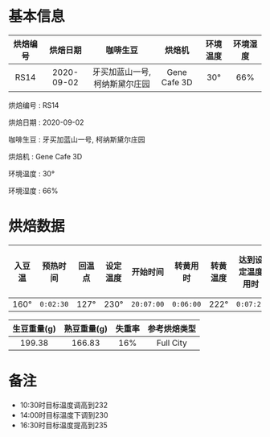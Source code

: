 # 基本信息

|烘焙编号|烘焙日期|咖啡生豆|烘焙机|环境温度|环境湿度|
|:----:|:-----:|:-----:|:---:|:----:|:-----:|
|RS14|2020-09-02|牙买加蓝山一号, 柯纳斯黛尔庄园|Gene Cafe 3D|30°|66%|

烘焙编号
: RS14

烘焙日期
: 2020-09-02

咖啡生豆
: 牙买加蓝山一号, 柯纳斯黛尔庄园

烘焙机
: Gene Cafe 3D

环境温度
: 30°

环境湿度
: 66%

# 烘焙数据

|入豆温|预热时间|回温点|设定温度|开始时间|转黄用时|转黄温度|达到设定温度用时|结束时间|烘焙时长|机内冷却到60°用时|静置(排气)用时|
|:---:|:----:|:---:|:-----:|:-----:|:----:|:-----:|:-----------:|:-----:|:-----:|:------------:|:----------:|
|160° |`0:02:30`|127°|230°|`20:07:00`|`0:06:00`|222°|`0:07:21`|`20:24:00`|`0:17:00`|`0:10:42`|`01:00:00`|

|生豆重量(g)|熟豆重量(g)|失重率|参考烘焙类型|
|:--------:|:-------:|:---:|:--------:|
|199.38|166.83|16%|Full City|

# 备注

- 10:30时目标温度调高到232
- 14:00时目标温度下调到230
- 16:30时目标温度提高到235
